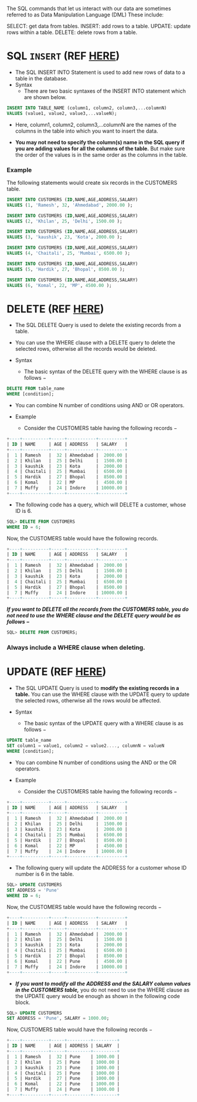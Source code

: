 The SQL commands that let us interact with our data are sometimes referred to as Data Manipulation Language (DML) These include:

SELECT: get data from tables.
INSERT: add rows to a table.
UPDATE: update rows within a table.
DELETE: delete rows from a table.


# SQL ```INSERT``` (REF [HERE](https://www.tutorialspoint.com/sql/sql-insert-query.htm))
* The SQL INSERT INTO Statement is used to add new rows of data to a table in the database.
* Syntax
  * There are two basic syntaxes of the INSERT INTO statement which are shown below.
```sql
INSERT INTO TABLE_NAME (column1, column2, column3,...columnN)  
VALUES (value1, value2, value3,...valueN);
```
* Here, column1, column2, column3,...columnN are the names of the columns in the table into which you want to insert the data.

* **You may not need to specify the column(s) name in the SQL query if you are adding values for all the columns of the table.** But make sure the order of the values is in the same order as the columns in the table.

### Example
The following statements would create six records in the CUSTOMERS table.
```sql
INSERT INTO CUSTOMERS (ID,NAME,AGE,ADDRESS,SALARY)
VALUES (1, 'Ramesh', 32, 'Ahmedabad', 2000.00 );

INSERT INTO CUSTOMERS (ID,NAME,AGE,ADDRESS,SALARY)
VALUES (2, 'Khilan', 25, 'Delhi', 1500.00 );

INSERT INTO CUSTOMERS (ID,NAME,AGE,ADDRESS,SALARY)
VALUES (3, 'kaushik', 23, 'Kota', 2000.00 );

INSERT INTO CUSTOMERS (ID,NAME,AGE,ADDRESS,SALARY)
VALUES (4, 'Chaitali', 25, 'Mumbai', 6500.00 );

INSERT INTO CUSTOMERS (ID,NAME,AGE,ADDRESS,SALARY)
VALUES (5, 'Hardik', 27, 'Bhopal', 8500.00 );

INSERT INTO CUSTOMERS (ID,NAME,AGE,ADDRESS,SALARY)
VALUES (6, 'Komal', 22, 'MP', 4500.00 );
```

# DELETE (REF [HERE](https://www.tutorialspoint.com/sql/sql-delete-query.htm))

* The SQL DELETE Query is used to delete the existing records from a table.

* You can use the WHERE clause with a DELETE query to delete the selected rows, otherwise all the records would be deleted.

* Syntax
  * The basic syntax of the DELETE query with the WHERE clause is as follows −
```sql
DELETE FROM table_name
WHERE [condition];
```
* You can combine N number of conditions using AND or OR operators.

* Example
  * Consider the CUSTOMERS table having the following records −
```sql
+----+----------+-----+-----------+----------+
| ID | NAME     | AGE | ADDRESS   | SALARY   |
+----+----------+-----+-----------+----------+
|  1 | Ramesh   |  32 | Ahmedabad |  2000.00 |
|  2 | Khilan   |  25 | Delhi     |  1500.00 |
|  3 | kaushik  |  23 | Kota      |  2000.00 |
|  4 | Chaitali |  25 | Mumbai    |  6500.00 |
|  5 | Hardik   |  27 | Bhopal    |  8500.00 |
|  6 | Komal    |  22 | MP        |  4500.00 |
|  7 | Muffy    |  24 | Indore    | 10000.00 |
+----+----------+-----+-----------+----------+
```
* The following code has a query, which will DELETE a customer, whose ID is 6.
```sql
SQL> DELETE FROM CUSTOMERS
WHERE ID = 6;
```
Now, the CUSTOMERS table would have the following records.
```sql
+----+----------+-----+-----------+----------+
| ID | NAME     | AGE | ADDRESS   | SALARY   |
+----+----------+-----+-----------+----------+
|  1 | Ramesh   |  32 | Ahmedabad |  2000.00 |
|  2 | Khilan   |  25 | Delhi     |  1500.00 |
|  3 | kaushik  |  23 | Kota      |  2000.00 |
|  4 | Chaitali |  25 | Mumbai    |  6500.00 |
|  5 | Hardik   |  27 | Bhopal    |  8500.00 |
|  7 | Muffy    |  24 | Indore    | 10000.00 |
+----+----------+-----+-----------+----------+
```
***If you want to DELETE all the records from the CUSTOMERS table, you do not need to use the WHERE clause and the DELETE query would be as follows −***
```sql
SQL> DELETE FROM CUSTOMERS;
```

### Always include a WHERE clause when deleting.

# UPDATE (REF [HERE](https://www.tutorialspoint.com/sql/sql-update-query.htm))
* The SQL UPDATE Query is used to **modify the existing records in a table.** You can use the WHERE clause with the UPDATE query to update the selected rows, otherwise all the rows would be affected.

* Syntax
  * The basic syntax of the UPDATE query with a WHERE clause is as follows −
```sql
UPDATE table_name
SET column1 = value1, column2 = value2...., columnN = valueN
WHERE [condition];
```
* You can combine N number of conditions using the AND or the OR operators.

* Example
    * Consider the CUSTOMERS table having the following records −
```sql
+----+----------+-----+-----------+----------+
| ID | NAME     | AGE | ADDRESS   | SALARY   |
+----+----------+-----+-----------+----------+
|  1 | Ramesh   |  32 | Ahmedabad |  2000.00 |
|  2 | Khilan   |  25 | Delhi     |  1500.00 |
|  3 | kaushik  |  23 | Kota      |  2000.00 |
|  4 | Chaitali |  25 | Mumbai    |  6500.00 |
|  5 | Hardik   |  27 | Bhopal    |  8500.00 |
|  6 | Komal    |  22 | MP        |  4500.00 |
|  7 | Muffy    |  24 | Indore    | 10000.00 |
+----+----------+-----+-----------+----------+
```
* The following query will update the ADDRESS for a customer whose ID number is 6 in the table.
```sql
SQL> UPDATE CUSTOMERS
SET ADDRESS = 'Pune'
WHERE ID = 6;
```
Now, the CUSTOMERS table would have the following records −
```sql
+----+----------+-----+-----------+----------+
| ID | NAME     | AGE | ADDRESS   | SALARY   |
+----+----------+-----+-----------+----------+
|  1 | Ramesh   |  32 | Ahmedabad |  2000.00 |
|  2 | Khilan   |  25 | Delhi     |  1500.00 |
|  3 | kaushik  |  23 | Kota      |  2000.00 |
|  4 | Chaitali |  25 | Mumbai    |  6500.00 |
|  5 | Hardik   |  27 | Bhopal    |  8500.00 |
|  6 | Komal    |  22 | Pune      |  4500.00 |
|  7 | Muffy    |  24 | Indore    | 10000.00 |
+----+----------+-----+-----------+----------+
```
* ***If you want to modify all the ADDRESS and the SALARY column values in the CUSTOMERS table,*** you do not need to use the WHERE clause as the UPDATE query would be enough as shown in the following code block.
```sql
SQL> UPDATE CUSTOMERS
SET ADDRESS = 'Pune', SALARY = 1000.00;
```
Now, CUSTOMERS table would have the following records −
```sql
+----+----------+-----+---------+---------+
| ID | NAME     | AGE | ADDRESS | SALARY  |
+----+----------+-----+---------+---------+
|  1 | Ramesh   |  32 | Pune    | 1000.00 |
|  2 | Khilan   |  25 | Pune    | 1000.00 |
|  3 | kaushik  |  23 | Pune    | 1000.00 |
|  4 | Chaitali |  25 | Pune    | 1000.00 |
|  5 | Hardik   |  27 | Pune    | 1000.00 |
|  6 | Komal    |  22 | Pune    | 1000.00 |
|  7 | Muffy    |  24 | Pune    | 1000.00 |
+----+----------+-----+---------+---------+
```